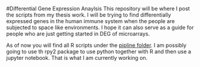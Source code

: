 #Differential Gene Expression Anaylsis 
This repository will be where I post the scripts from my thesis work. I will be trying to find differentially
expressed genes in the human immune system when the people are subjected to space like environments. I hope it
can also serve as a guide for people who are just getting started in DEG of microarrays.

As of now you will find all R scripts under the [pipline folder](https://github.com/hawkdidy/Differential_Gene_Expression_Analysis/tree/master/Pipeline). I am possibly going to use th rpy2 package to use python together with R and then use a jupyter notebook. That is what I am currently working on.
